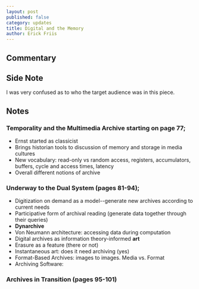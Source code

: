 ```yaml
---
layout: post
published: false
category: updates
title: Digital and the Memory
author: Erick Friis
---
```

## Commentary

## Side Note
I was very confused as to who the target audience was in this piece. 

## Notes
### Temporality and the Multimedia Archive starting on page 77;
- Ernst started as classicist
- Brings historian tools to discussion of memory and storage in media cultures
- New vocabulary: read-only vs random access, registers, accumulators, buffers, cycle and access times, latency
- Overall different notions of archive


### Underway to the Dual System (pages 81-94);
- Digitization on demand as a model--generate new archives according to current needs
- Participative form of archival reading (generate data together through their queries)
- **Dynarchive**
- Von Neumann architecture: accessing data during computation
- Digital archives as information theory-informed **art**
- Erasure as a feature (there or not)
- Instantaneous art: does it need archiving (yes)
- Format-Based Archives: images to images. Media vs. Format
- Archiving Software: 

### Archives in Transition (pages 95-101)